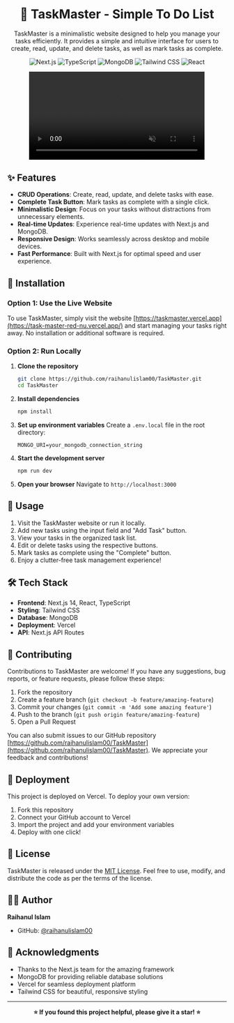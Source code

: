 <div align="center">

# 📝 TaskMaster - Simple To Do List

TaskMaster is a minimalistic website designed to help you manage your tasks efficiently. It provides a simple and intuitive interface for users to create, read, update, and delete tasks, as well as mark tasks as complete.

![Next.js](https://img.shields.io/badge/Next.js-000?logo=nextdotjs&logoColor=fff&style=for-the-badge)
![TypeScript](https://img.shields.io/badge/TypeScript-007ACC?style=for-the-badge&logo=typescript&logoColor=white)
![MongoDB](https://img.shields.io/badge/MongoDB-4EA94B?style=for-the-badge&logo=mongodb&logoColor=white)
![Tailwind CSS](https://img.shields.io/badge/Tailwind_CSS-38B2AC?style=for-the-badge&logo=tailwind-css&logoColor=white)
![React](https://img.shields.io/badge/React-20232A?style=for-the-badge&logo=react&logoColor=61DAFB)

<video width="80%" controls autoplay muted loop>
  <source src="./assets/vdo.mov" type="video/mov">
</video>

</div>

## ✨ Features

- **CRUD Operations**: Create, read, update, and delete tasks with ease.
- **Complete Task Button**: Mark tasks as complete with a single click.
- **Minimalistic Design**: Focus on your tasks without distractions from unnecessary elements.
- **Real-time Updates**: Experience real-time updates with Next.js and MongoDB.
- **Responsive Design**: Works seamlessly across desktop and mobile devices.
- **Fast Performance**: Built with Next.js for optimal speed and user experience.

## 🚀 Installation

### Option 1: Use the Live Website
To use TaskMaster, simply visit the website [https://taskmaster.vercel.app](https://task-master-red-nu.vercel.app/) and start managing your tasks right away. No installation or additional software is required.

### Option 2: Run Locally

1. **Clone the repository**
   ```bash
   git clone https://github.com/raihanulislam00/TaskMaster.git
   cd TaskMaster
   ```

2. **Install dependencies**
   ```bash
   npm install
   ```

3. **Set up environment variables**
   Create a `.env.local` file in the root directory:
   ```env
   MONGO_URI=your_mongodb_connection_string
   ```

4. **Start the development server**
   ```bash
   npm run dev
   ```

5. **Open your browser**
   Navigate to `http://localhost:3000`

## 📖 Usage

1. Visit the TaskMaster website or run it locally.
2. Add new tasks using the input field and "Add Task" button.
3. View your tasks in the organized task list.
4. Edit or delete tasks using the respective buttons.
5. Mark tasks as complete using the "Complete" button.
6. Enjoy a clutter-free task management experience!

## 🛠️ Tech Stack

- **Frontend**: Next.js 14, React, TypeScript
- **Styling**: Tailwind CSS
- **Database**: MongoDB
- **Deployment**: Vercel
- **API**: Next.js API Routes
  
## 🤝 Contributing

Contributions to TaskMaster are welcome! If you have any suggestions, bug reports, or feature requests, please follow these steps:

1. Fork the repository
2. Create a feature branch (`git checkout -b feature/amazing-feature`)
3. Commit your changes (`git commit -m 'Add some amazing feature'`)
4. Push to the branch (`git push origin feature/amazing-feature`)
5. Open a Pull Request

You can also submit issues to our GitHub repository [https://github.com/raihanulislam00/TaskMaster](https://github.com/raihanulislam00/TaskMaster). We appreciate your feedback and contributions!

## 🚀 Deployment

This project is deployed on Vercel. To deploy your own version:

1. Fork this repository
2. Connect your GitHub account to Vercel
3. Import the project and add your environment variables
4. Deploy with one click!

## 📄 License

TaskMaster is released under the [MIT License](https://opensource.org/licenses/MIT). Feel free to use, modify, and distribute the code as per the terms of the license.

## 👨‍💻 Author

**Raihanul Islam**
- GitHub: [@raihanulislam00](https://github.com/raihanulislam00)

## 🙏 Acknowledgments

- Thanks to the Next.js team for the amazing framework
- MongoDB for providing reliable database solutions
- Vercel for seamless deployment platform
- Tailwind CSS for beautiful, responsive styling

---

<div align="center">
<strong>⭐ If you found this project helpful, please give it a star! ⭐</strong>
</div>
